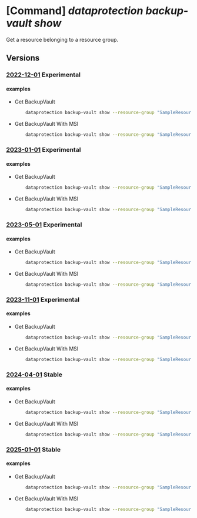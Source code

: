 # [Command] _dataprotection backup-vault show_

Get a resource belonging to a resource group.

## Versions

### [2022-12-01](/Resources/mgmt-plane/L3N1YnNjcmlwdGlvbnMve30vcmVzb3VyY2Vncm91cHMve30vcHJvdmlkZXJzL21pY3Jvc29mdC5kYXRhcHJvdGVjdGlvbi9iYWNrdXB2YXVsdHMve30=/2022-12-01.xml) **Experimental**

<!-- mgmt-plane /subscriptions/{}/resourcegroups/{}/providers/microsoft.dataprotection/backupvaults/{} 2022-12-01 -->

#### examples

- Get BackupVault
    ```bash
        dataprotection backup-vault show --resource-group "SampleResourceGroup" --vault-name "swaggerExample"
    ```

- Get BackupVault With MSI
    ```bash
        dataprotection backup-vault show --resource-group "SampleResourceGroup" --vault-name "swaggerExample"
    ```

### [2023-01-01](/Resources/mgmt-plane/L3N1YnNjcmlwdGlvbnMve30vcmVzb3VyY2Vncm91cHMve30vcHJvdmlkZXJzL21pY3Jvc29mdC5kYXRhcHJvdGVjdGlvbi9iYWNrdXB2YXVsdHMve30=/2023-01-01.xml) **Experimental**

<!-- mgmt-plane /subscriptions/{}/resourcegroups/{}/providers/microsoft.dataprotection/backupvaults/{} 2023-01-01 -->

#### examples

- Get BackupVault
    ```bash
        dataprotection backup-vault show --resource-group "SampleResourceGroup" --vault-name "swaggerExample"
    ```

- Get BackupVault With MSI
    ```bash
        dataprotection backup-vault show --resource-group "SampleResourceGroup" --vault-name "swaggerExample"
    ```

### [2023-05-01](/Resources/mgmt-plane/L3N1YnNjcmlwdGlvbnMve30vcmVzb3VyY2Vncm91cHMve30vcHJvdmlkZXJzL21pY3Jvc29mdC5kYXRhcHJvdGVjdGlvbi9iYWNrdXB2YXVsdHMve30=/2023-05-01.xml) **Experimental**

<!-- mgmt-plane /subscriptions/{}/resourcegroups/{}/providers/microsoft.dataprotection/backupvaults/{} 2023-05-01 -->

#### examples

- Get BackupVault
    ```bash
        dataprotection backup-vault show --resource-group "SampleResourceGroup" --vault-name "swaggerExample"
    ```

- Get BackupVault With MSI
    ```bash
        dataprotection backup-vault show --resource-group "SampleResourceGroup" --vault-name "swaggerExample"
    ```

### [2023-11-01](/Resources/mgmt-plane/L3N1YnNjcmlwdGlvbnMve30vcmVzb3VyY2Vncm91cHMve30vcHJvdmlkZXJzL21pY3Jvc29mdC5kYXRhcHJvdGVjdGlvbi9iYWNrdXB2YXVsdHMve30=/2023-11-01.xml) **Experimental**

<!-- mgmt-plane /subscriptions/{}/resourcegroups/{}/providers/microsoft.dataprotection/backupvaults/{} 2023-11-01 -->

#### examples

- Get BackupVault
    ```bash
        dataprotection backup-vault show --resource-group "SampleResourceGroup" --vault-name "swaggerExample"
    ```

- Get BackupVault With MSI
    ```bash
        dataprotection backup-vault show --resource-group "SampleResourceGroup" --vault-name "swaggerExample"
    ```

### [2024-04-01](/Resources/mgmt-plane/L3N1YnNjcmlwdGlvbnMve30vcmVzb3VyY2Vncm91cHMve30vcHJvdmlkZXJzL21pY3Jvc29mdC5kYXRhcHJvdGVjdGlvbi9iYWNrdXB2YXVsdHMve30=/2024-04-01.xml) **Stable**

<!-- mgmt-plane /subscriptions/{}/resourcegroups/{}/providers/microsoft.dataprotection/backupvaults/{} 2024-04-01 -->

#### examples

- Get BackupVault
    ```bash
        dataprotection backup-vault show --resource-group "SampleResourceGroup" --vault-name "swaggerExample"
    ```

- Get BackupVault With MSI
    ```bash
        dataprotection backup-vault show --resource-group "SampleResourceGroup" --vault-name "swaggerExample"
    ```

### [2025-01-01](/Resources/mgmt-plane/L3N1YnNjcmlwdGlvbnMve30vcmVzb3VyY2Vncm91cHMve30vcHJvdmlkZXJzL21pY3Jvc29mdC5kYXRhcHJvdGVjdGlvbi9iYWNrdXB2YXVsdHMve30=/2025-01-01.xml) **Stable**

<!-- mgmt-plane /subscriptions/{}/resourcegroups/{}/providers/microsoft.dataprotection/backupvaults/{} 2025-01-01 -->

#### examples

- Get BackupVault
    ```bash
        dataprotection backup-vault show --resource-group "SampleResourceGroup" --vault-name "swaggerExample"
    ```

- Get BackupVault With MSI
    ```bash
        dataprotection backup-vault show --resource-group "SampleResourceGroup" --vault-name "swaggerExample"
    ```
